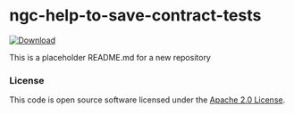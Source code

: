 
# ngc-help-to-save-contract-tests

 [ ![Download](https://api.bintray.com/packages/hmrc/releases/ngc-help-to-save-contract-tests/images/download.svg) ](https://bintray.com/hmrc/releases/ngc-help-to-save-contract-tests/_latestVersion)

This is a placeholder README.md for a new repository

### License

This code is open source software licensed under the [Apache 2.0 License]("http://www.apache.org/licenses/LICENSE-2.0.html").
